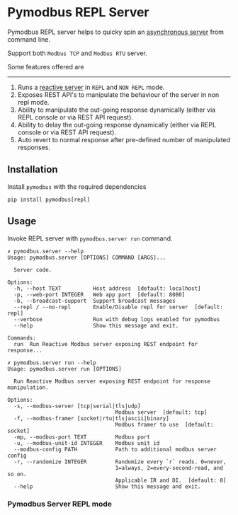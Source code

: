 # Pymodbus REPL Server

Pymodbus REPL server helps to quicky spin an [asynchronous server](../../../examples/common/asyncio_server.py) from command line. 

Support both `Modbus TCP` and `Modbus RTU` server.


Some features offered are

---
1. Runs a [reactive server](../../server/reactive/main.py) in `REPL` and `NON REPL` mode.
2. Exposes REST API's to manipulate the behaviour of the server in non repl mode.
3. Ability to manipulate the out-going response dynamically (either via REPL console or via REST API request).
4. Ability to delay the out-going response dynamically (either via REPL console or via REST API request).
5. Auto revert to normal response after pre-defined number of manipulated responses.

## Installation
Install `pymodbus` with the required dependencies

`pip install pymodbus[repl]`

## Usage

Invoke REPL server with `pymodbus.server run` command.

```shell
✗ pymodbus.server --help
Usage: pymodbus.server [OPTIONS] COMMAND [ARGS]...

  Server code.

Options:
  -h, --host TEXT          Host address  [default: localhost]
  -p, --web-port INTEGER   Web app port  [default: 8080]
  -b, --broadcast-support  Support broadcast messages
  --repl / --no-repl       Enable/Disable repl for server  [default: repl]
  --verbose                Run with debug logs enabled for pymodbus
  --help                   Show this message and exit.

Commands:
  run  Run Reactive Modbus server exposing REST endpoint for response...
```

```shell
✗ pymodbus.server run --help
Usage: pymodbus.server run [OPTIONS]

  Run Reactive Modbus server exposing REST endpoint for response manipulation.

Options:
  -s, --modbus-server [tcp|serial|tls|udp]
                                  Modbus server  [default: tcp]
  -f, --modbus-framer [socket|rtu|tls|ascii|binary]
                                  Modbus framer to use  [default: socket]
  -mp, --modbus-port TEXT         Modbus port
  -u, --modbus-unit-id INTEGER    Modbus unit id
  --modbus-config PATH            Path to additional modbus server config
  -r, --randomize INTEGER         Randomize every `r` reads. 0=never,
                                  1=always, 2=every-second-read, and so on.
                                  Applicable IR and DI.  [default: 0]
  --help                          Show this message and exit.
```

### Pymodbus Server REPL mode 

